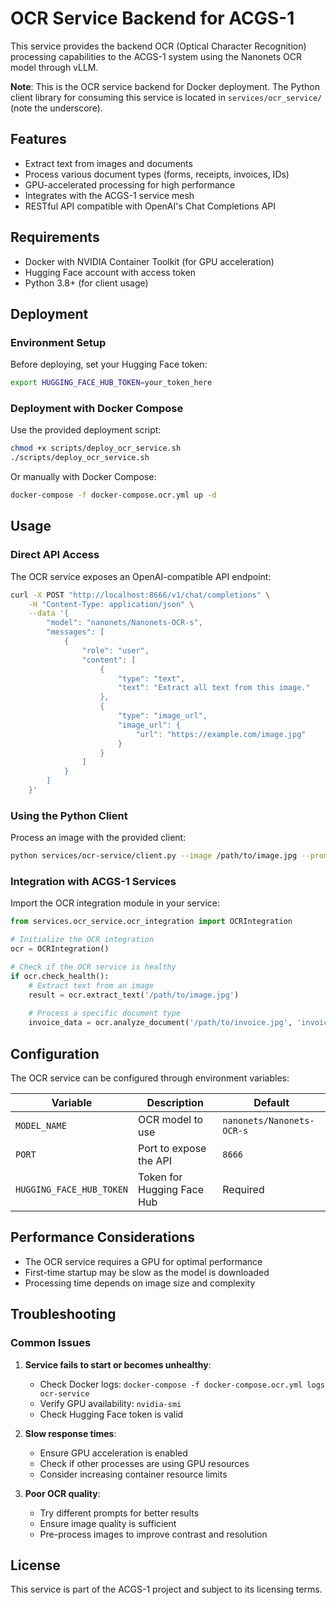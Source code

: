 # OCR Service Backend for ACGS-1

This service provides the backend OCR (Optical Character Recognition) processing capabilities to the ACGS-1 system using the Nanonets OCR model through vLLM.

**Note**: This is the OCR service backend for Docker deployment. The Python client library for consuming this service is located in `services/ocr_service/` (note the underscore).

## Features

- Extract text from images and documents
- Process various document types (forms, receipts, invoices, IDs)
- GPU-accelerated processing for high performance
- Integrates with the ACGS-1 service mesh
- RESTful API compatible with OpenAI's Chat Completions API

## Requirements

- Docker with NVIDIA Container Toolkit (for GPU acceleration)
- Hugging Face account with access token
- Python 3.8+ (for client usage)

## Deployment

### Environment Setup

Before deploying, set your Hugging Face token:

```bash
export HUGGING_FACE_HUB_TOKEN=your_token_here
```

### Deployment with Docker Compose

Use the provided deployment script:

```bash
chmod +x scripts/deploy_ocr_service.sh
./scripts/deploy_ocr_service.sh
```

Or manually with Docker Compose:

```bash
docker-compose -f docker-compose.ocr.yml up -d
```

## Usage

### Direct API Access

The OCR service exposes an OpenAI-compatible API endpoint:

```bash
curl -X POST "http://localhost:8666/v1/chat/completions" \
    -H "Content-Type: application/json" \
    --data '{
        "model": "nanonets/Nanonets-OCR-s",
        "messages": [
            {
                "role": "user",
                "content": [
                    {
                        "type": "text",
                        "text": "Extract all text from this image."
                    },
                    {
                        "type": "image_url",
                        "image_url": {
                            "url": "https://example.com/image.jpg"
                        }
                    }
                ]
            }
        ]
    }'
```

### Using the Python Client

Process an image with the provided client:

```bash
python services/ocr-service/client.py --image /path/to/image.jpg --prompt "Extract all text from this image"
```

### Integration with ACGS-1 Services

Import the OCR integration module in your service:

```python
from services.ocr_service.ocr_integration import OCRIntegration

# Initialize the OCR integration
ocr = OCRIntegration()

# Check if the OCR service is healthy
if ocr.check_health():
    # Extract text from an image
    result = ocr.extract_text('/path/to/image.jpg')
    
    # Process a specific document type
    invoice_data = ocr.analyze_document('/path/to/invoice.jpg', 'invoice')
```

## Configuration

The OCR service can be configured through environment variables:

| Variable | Description | Default |
|----------|-------------|---------|
| `MODEL_NAME` | OCR model to use | `nanonets/Nanonets-OCR-s` |
| `PORT` | Port to expose the API | `8666` |
| `HUGGING_FACE_HUB_TOKEN` | Token for Hugging Face Hub | Required |

## Performance Considerations

- The OCR service requires a GPU for optimal performance
- First-time startup may be slow as the model is downloaded
- Processing time depends on image size and complexity

## Troubleshooting

### Common Issues

1. **Service fails to start or becomes unhealthy**:
   - Check Docker logs: `docker-compose -f docker-compose.ocr.yml logs ocr-service`
   - Verify GPU availability: `nvidia-smi`
   - Check Hugging Face token is valid

2. **Slow response times**:
   - Ensure GPU acceleration is enabled
   - Check if other processes are using GPU resources
   - Consider increasing container resource limits

3. **Poor OCR quality**:
   - Try different prompts for better results
   - Ensure image quality is sufficient
   - Pre-process images to improve contrast and resolution

## License

This service is part of the ACGS-1 project and subject to its licensing terms.